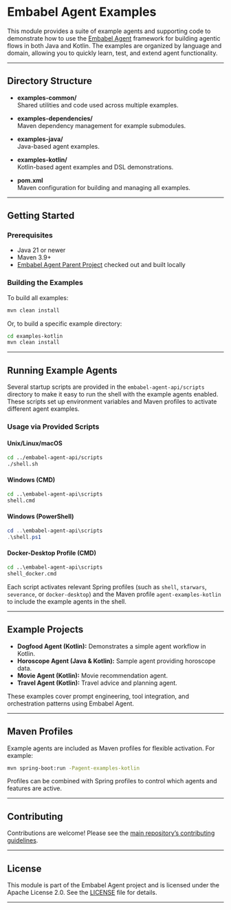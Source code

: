 # Embabel Agent Examples

This module provides a suite of example agents and supporting code to demonstrate how to use the [Embabel Agent](https://github.com/embabel/embabel-agent) framework for building agentic flows in both Java and Kotlin. The examples are organized by language and domain, allowing you to quickly learn, test, and extend agent functionality.

---

## Directory Structure

- **examples-common/**  
  Shared utilities and code used across multiple examples.

- **examples-dependencies/**  
  Maven dependency management for example submodules.

- **examples-java/**  
  Java-based agent examples.

- **examples-kotlin/**  
  Kotlin-based agent examples and DSL demonstrations.

- **pom.xml**  
  Maven configuration for building and managing all examples.

---

## Getting Started

### Prerequisites

- Java 21 or newer
- Maven 3.9+
- [Embabel Agent Parent Project](https://github.com/embabel/embabel-agent) checked out and built locally

### Building the Examples

To build all examples:

```bash
mvn clean install
```

Or, to build a specific example directory:

```bash
cd examples-kotlin
mvn clean install
```

---

## Running Example Agents

Several startup scripts are provided in the `embabel-agent-api/scripts` directory to make it easy to run the shell with the example agents enabled. These scripts set up environment variables and Maven profiles to activate different agent examples.

### Usage via Provided Scripts

#### Unix/Linux/macOS

```bash
cd ../embabel-agent-api/scripts
./shell.sh
```

#### Windows (CMD)

```cmd
cd ..\embabel-agent-api\scripts
shell.cmd
```

#### Windows (PowerShell)

```powershell
cd ..\embabel-agent-api\scripts
.\shell.ps1
```

#### Docker-Desktop Profile (CMD)

```cmd
cd ..\embabel-agent-api\scripts
shell_docker.cmd
```

Each script activates relevant Spring profiles (such as `shell`, `starwars`, `severance`, or `docker-desktop`) and the Maven profile `agent-examples-kotlin` to include the example agents in the shell.

---

## Example Projects

- **Dogfood Agent (Kotlin):** Demonstrates a simple agent workflow in Kotlin.
- **Horoscope Agent (Java & Kotlin):** Sample agent providing horoscope data.
- **Movie Agent (Kotlin):** Movie recommendation agent.
- **Travel Agent (Kotlin):** Travel advice and planning agent.

These examples cover prompt engineering, tool integration, and orchestration patterns using Embabel Agent.

---

## Maven Profiles

Example agents are included as Maven profiles for flexible activation. For example:

```bash
mvn spring-boot:run -Pagent-examples-kotlin
```

Profiles can be combined with Spring profiles to control which agents and features are active.

---

## Contributing

Contributions are welcome! Please see the [main repository’s contributing guidelines](https://github.com/embabel/embabel-agent/blob/main/CONTRIBUTING.md).

---

## License

This module is part of the Embabel Agent project and is licensed under the Apache License 2.0. See the [LICENSE](../LICENSE) file for details.

---
